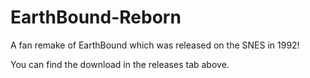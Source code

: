 # EarthBound-Reborn
A fan remake of EarthBound which was released on the SNES in 1992!

You can find the download in the releases tab above.
